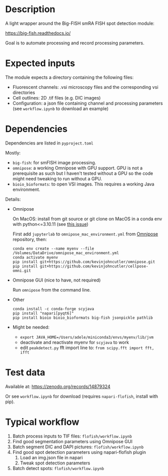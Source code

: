 # Description
A light wrapper around the Big-FISH smRA FISH spot detection module:

https://big-fish.readthedocs.io/

Goal is to automate processing and record processing parameters.

# Expected inputs
The module expects a directory containing the following files:
- Fluorescent channels: .vsi microscopy files and the corresponding vsi directories
- Cell outlines: 2D .tif files (e.g. DIC images)
- Configuration: a json file containing channel and processing parameters (see `workflow.ipynb` to download an example)

# Dependencies
Dependencies are listed in `pyproject.toml`

Mostly:
- `big-fish`: for smFISH image processing.
- `omnipose`: a working Omnipose with GPU support. GPU is not a prerequisite as such but I haven't tested without a GPU so the code might need tweaking to run without a GPU.
- `bioio_bioformats`: to open VSI images. This requires a working Java environment.

Details:
 - Omnipose

   On MacOS: install from git source or git clone on MacOS in a conda env with python<=3.10.11 (see [this issue](https://github.com/kevinjohncutler/omnipose/issues/14))

   First add `jupyterlab` to `omnipose_mac_environment.yml` from [Omnipose](https://omnipose.readthedocs.io/installation.html) repository, then:
   ```
   conda env create --name myenv --file /Volumes/DataDrive/omnipose_mac_environment.yml
   conda activate myenv
   pip install git+https://github.com/kevinjohncutler/omnipose.git
   pip install git+https://github.com/kevinjohncutler/cellpose-omni.git
   ```

- Omnipose GUI (nice to have, not required)

   Run `omnipose` from the command line.


- Other
   ```
   conda install -c conda-forge scyjava
   pip install "napari[pyqt6]"
   pip install bioio bioio_bioformats big-fish jsonpickle pathlib  
   ```
- Might be needed:
   - `export JAVA_HOME=/Users/adele/miniconda3/envs/myenv/lib/jvm`
   - deactivate and reactivate myenv for `scyjava` to work
   - edit `peakdetect.py` fft import line to: `from scipy.fft import fft, ifft`
# Test data
Available at: https://zenodo.org/records/14879324

Or see `workflow.ipynb` for download (requires `napari-flofish`, install with pip).

# Typical workflow
1. Batch process inputs to TIF files: `flofish/workflow.ipynb`
2. Find good segmentation parameters using Omnipose GUI
3. Batch segment DIC and DAPI pictures: `flofish/workflow.ipynb`
4. Find good spot detection parameters using napari-flofish plugin
   1. Load an img.json file in napari
   2. Tweak spot detection parameters
5. Batch detect spots: `flofish/workflow.ipynb`